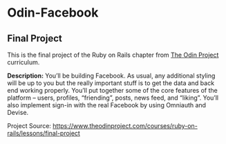 # Odin-Facebook
## Final Project
This is the final project of the Ruby on Rails chapter from [The Odin Project](https://www.theodinproject.com) curriculum.

**Description:** You’ll be building Facebook. As usual, any additional styling will be up to you but the really important stuff is to get the data and back end working properly. You’ll put together some of the core features of the platform – users, profiles, “friending”, posts, news feed, and “liking”. You’ll also implement sign-in with the real Facebook by using Omniauth and Devise.

Project Source: https://www.theodinproject.com/courses/ruby-on-rails/lessons/final-project